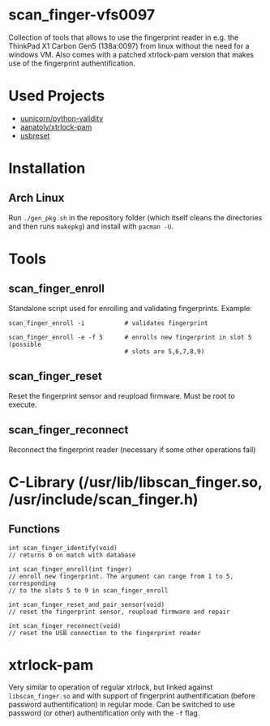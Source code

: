 # scan_finger-vfs0097
Collection of tools that allows to use the fingerprint reader in e.g. the
ThinkPad X1 Carbon Gen5 (138a:0097) from linux without the need for a windows
VM. Also comes with a patched xtrlock-pam version that makes use of the
fingerprint authentification.

# Used Projects
* [uunicorn/python-validity](https://github.com/uunicorn/python-validity)
* [aanatoly/xtrlock-pam](https://github.com/aanatoly/xtrlock-pam)
* [usbreset](https://marc.info/?l=linux-usb&m=121459435621262&q=p3)

# Installation
## Arch Linux
Run `./gen_pkg.sh` in the repository folder (which itself cleans the directories
and then runs `makepkg`) and install with `pacman -U`.

# Tools
## scan_finger_enroll
Standalone script used for enrolling and validating fingerprints. Example:

    scan_finger_enroll -i           # validates fingerprint
    
    scan_finger_enroll -e -f 5      # enrolls new fingerprint in slot 5 (possible
                                    # slots are 5,6,7,8,9)

## scan_finger_reset
Reset the fingerprint sensor and reupload firmware. Must be root to execute.

## scan_finger_reconnect
Reconnect the fingerprint reader (necessary if some other operations fail)

# C-Library (/usr/lib/libscan_finger.so, /usr/include/scan_finger.h)
## Functions

    int scan_finger_identify(void)
    // returns 0 on match with database
    
    int scan_finger_enroll(int finger)
    // enroll new fingerprint. The argument can range from 1 to 5, corresponding
    // to the slots 5 to 9 in scan_finger_enroll
    
    int scan_finger_reset_and_pair_sensor(void)
    // reset the fingerprint sensor, reupload firmware and repair
    
    int scan_finger_reconnect(void)
    // reset the USB connection to the fingerprint reader

# xtrlock-pam
Very similar to operation of regular xtrlock, but linked against
`libscan_finger.so` and with support of fingerprint authentification (before
password authentification) in regular mode. Can be switched to use password (or
other) authentification only with the `-f` flag.
